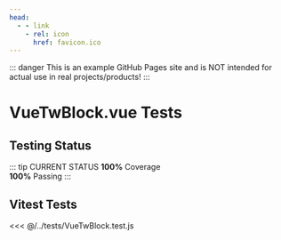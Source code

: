 ```yaml
---
head:
  - - link
    - rel: icon
      href: favicon.ico
---
```



::: danger
This is an example GitHub Pages site and is NOT intended for actual use in real projects/products!
:::




# VueTwBlock.vue Tests



## Testing Status

::: tip CURRENT STATUS
**100%** Coverage  
**100%** Passing
:::



## Vitest Tests

<<< @/../tests/VueTwBlock.test.js